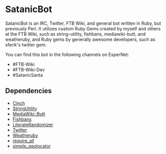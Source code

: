 # SatanicBot

SatanicBot is an IRC, Twitter, FTB Wiki, and general bot written in Ruby, but previously Perl. It utilizes custom Ruby Gems created by myself and others at the FTB Wiki, such as string-utility, fishbans, mediawiki-butt, and weatheruby, and Ruby gems by generally awesome developers, such as sferik's twitter gem.

You can find this bot in the following channels on EsperNet:
* #FTB-Wiki
* #FTB-Wiki-Dev
* #SatanicSanta

## Dependencies
* [Cinch](https://github.com/cinchrb/cinch)
* [StringUtility](https://github.com/elifoster/String-Utility-Ruby)
* [MediaWiki::Butt](https://github.com/FTB-Gamepedia/MediaWiki-Butt-Ruby)
* [Fishbans](https://github.com/elifoster/fishbans-rb)
* [LiterateRandomizer](https://rubygems.org/gems/literate_randomizer)
* [Twitter](https://github.com/sferik/twitter)
* [Weatheruby](https://github.com/elifoster/weatheruby)
* [require_all](https://github.com/jarmo/require_all)
* [simple_geolocator](https://github.com/elifoster/simple_geolocator)
